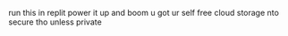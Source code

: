 run this in replit power it up and boom u got ur self free cloud storage nto secure tho unless private

